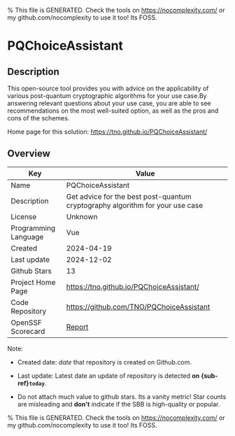 
% This file is GENERATED. Check the tools on https://nocomplexity.com/ or my github.com/nocomplexity to use it too! Its FOSS. 

# PQChoiceAssistant

## Description 

This open-source tool provides you with advice on the applicability of various post-quantum cryptographic algorithms for your use case.By answering relevant questions about your use case, you are able to see recommendations on the most well-suited option, as well as the pros and cons of the schemes.

Home page for this solution: https://tno.github.io/PQChoiceAssistant/ 

## Overview 

| Key | Value |
| --- | --- |
| Name | PQChoiceAssistant |
| Description | Get advice for the best post-quantum cryptography algorithm for your use case |
| License | Unknown |
| Programming Language | Vue |
| Created | 2024-04-19 |
| Last update | 2024-12-02 |
| Github Stars | 13 |
| Project Home Page | https://tno.github.io/PQChoiceAssistant/ |
| Code Repository | https://github.com/TNO/PQChoiceAssistant |
| OpenSSF Scorecard | [Report](https://securityscorecards.dev/viewer/?uri=github.com/TNO/PQChoiceAssistant) |

Note:
 - Created date: *date* that repository is created on Github.com. 

- Last update: Latest date an update of repository is detected **on {sub-ref}`today`**. 

- Do not attach much value to github stars. Its a vanity metric! Star counts are misleading and 
**don't** indicate if the SBB is high-quality or popular.

% This file is GENERATED. Check the tools on https://nocomplexity.com/ or my github.com/nocomplexity to use it too! Its FOSS. 

